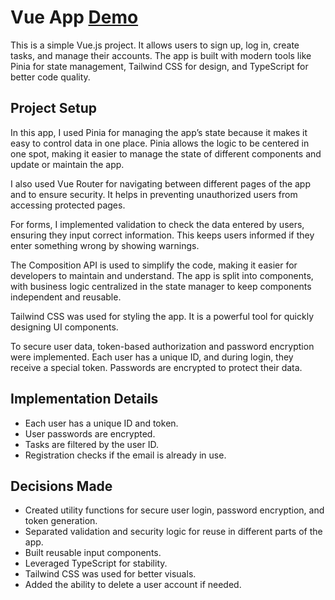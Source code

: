 # Vue App [Demo](https://ihor-prodan.github.io/vue-app/#/)

This is a simple Vue.js project. It allows users to sign up, log in, create tasks, and manage their accounts. The app is built with modern tools like Pinia for state management, Tailwind CSS for design, and TypeScript for better code quality.


## Project Setup

In this app, I used Pinia for managing the app’s state because it makes it easy to control data in one place. Pinia allows the logic to be centered in one spot, making it easier to manage the state of different components and update or maintain the app.

I also used Vue Router for navigating between different pages of the app and to ensure security. It helps in preventing unauthorized users from accessing protected pages.

For forms, I implemented validation to check the data entered by users, ensuring they input correct information. This keeps users informed if they enter something wrong by showing warnings.

The Composition API is used to simplify the code, making it easier for developers to maintain and understand. The app is split into components, with business logic centralized in the state manager to keep components independent and reusable.

Tailwind CSS was used for styling the app. It is a powerful tool for quickly designing UI components.

To secure user data, token-based authorization and password encryption were implemented. Each user has a unique ID, and during login, they receive a special token. Passwords are encrypted to protect their data.

## Implementation Details

- Each user has a unique ID and token.
- User passwords are encrypted.
- Tasks are filtered by the user ID.
- Registration checks if the email is already in use.

## Decisions Made

- Created utility functions for secure user login, password encryption, and token generation.
- Separated validation and security logic for reuse in different parts of the app.
- Built reusable input components.
- Leveraged TypeScript for stability.
- Tailwind CSS was used for better visuals.
- Added the ability to delete a user account if needed.
